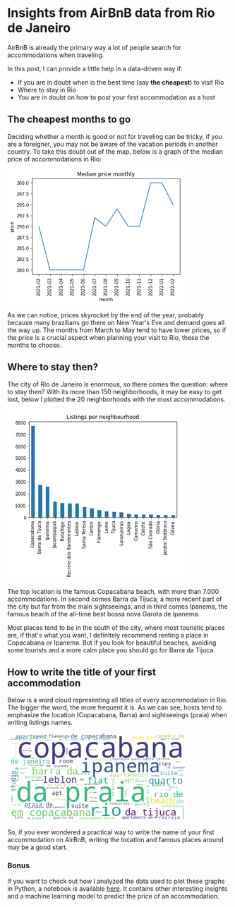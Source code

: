 # Insights from AirBnB data from Rio de Janeiro

AirBnB is already the primary way a lot of people search for accommodations when traveling.  

In this post, I can provide a little help in a data-driven way if:

- If you are in doubt when is the best time (say **the cheapest**) to visit Rio
- Where to stay in Rio
- You are in doubt on how to post your first accommodation as a host

## The cheapest months to go 

Deciding whether a month is good or not for traveling can be tricky, if you are a foreigner, you may not be aware of the vacation periods in another country. To take this doubt out of the map, below is a graph of the median price of accommodations in Rio:

![Monthly prices](images/price.png)

As we can notice, prices skyrocket by the end of the year, probably because many brazilians go there on New Year's Eve and demand goes all the way up. The months from March to May tend to have lower prices, so if the price is a crucial aspect when planning your visit to Rio, these the months to choose. 

## Where to stay then?

The city of Rio de Janeiro is enormous, so there comes the question: where to stay then? With its more than 150 neighborhoods, it may be easy to get lost, below I plotted the 20 neighborhoods with the most accommodations.

![Top neighborhoods](images/neighbourhood.png)

The top location is the famous Copacabana beach, with more than 7.000 accommodations. In second comes Barra da Tijuca, a more recent part of the city but far from the main sightseeings, and in third comes Ipanema, the famous beach of the all-time best bossa nova Garota de Ipanema.

Most places tend to be in the south of the city, where most touristic places are, if that's what you want, I definitely recommend renting a place in Copacabana or Ipanema. But if you look for beautiful beaches, avoiding some tourists and a more calm place you should go for Barra da Tijuca. 

## How to write the title of your first accommodation

Below is a word cloud representing all titles of every accommodation in Rio. The bigger the word, the more frequent it is. As we can see, hosts tend to emphasize the location (Copacabana, Barra) and sightseeings (praia) when writing listings names.

![Word cloud](images/cloud.png)

So, if you ever wondered a practical way to write the name of your first accommodation on AirBnB, writing the location and famous places around may be a good start.

### Bonus

If you want to check out how I analyzed the data used to plot these graphs in Python, a notebook is available [here](https://github.com/aianshay/data-science-nanodegree/tree/main/data-science-post). It contains other interesting insights and a machine learning model to predict the price of an accommodation. 
